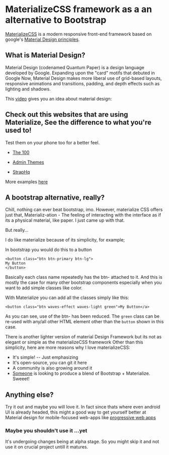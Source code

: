 # MaterializeCSS framework as a an alternative to Bootstrap

[MaterializeCSS](http://materializecss.com/) is a modern responsive front-end framework based on google's [Material Design principles](https://www.google.com/design/spec/material-design/introduction.html).

## What is Material Design?

Material Design (codenamed Quantum Paper) is a design language developed by Google. Expanding upon the "card" motifs that debuted in Google Now, Material Design makes more liberal use of grid-based layouts, responsive animations and transitions, padding, and depth effects such as lighting and shadows.

This [video](https://www.youtube.com/watch?v=Q8TXgCzxEnw) gives you an idea about material design:

## Check out this websites that are using Materialize, See the difference to what you're used to!

Test them on your phone too for a better feel.

- [The 100](https://www.100xp.io/)

- [Admin Themes](http://demo.geekslabs.com/materialize/v2.1/)

- [StrapHq](http://www.straphq.com/)

More examples [here](http://materializecss.com/showcase.html)

## A bootstrap alternative, really?

Chill, nothing can ever beat bootstrap, imo. However, materialize CSS offers just that, Materializ-ation - The feeling of interacting with the interface as if its a physical material, like paper. I just came up with that.

But really...

I do like materialize because of its simplicity, for example;

In bootstrap you would do this to a button

```
<button class="btn btn-primary btn-lg">
My Button
</button>
```

Basically each class name repeatedly has the btn- attached to it. And this is mostly the case for many other bootstrap components especially when you want to add simple classes like color.

With Materialize you can add all the classes simply like this:

```
<button class="btn waves-effect waves-light green">My Button</a>
```

As you can see, use of the btn- has been reduced. The `green` class can be re-used with any/all other HTML element other than the `button` shown in this case.

There is another lighter version of material Design Framework but its not as elegant or simple as the materializeCSS framework Other than this simplicity, here are more reasons why I love materializeCSS:

- It's simple! -- Just emphasizing
- It's open-source, you can git it here
- A community is also growing around it
- [Someone](http://fezvrasta.github.io/bootstrap-material-design/) is looking to produce a blend of Bootstrap + Materialize. Sweeet!

## Anything else?

Try it out and maybe you will love it. In fact since thats where even android UI is already headed, this might a good way to get yourself better at Material design for mobile-focused web-apps like [progressive web apps](https://developers.google.com/web/fundamentals/getting-started/your-first-progressive-web-app/#what-will-you-learn)

### Maybe you shouldn't use it ...yet

It's undergoing changes being at alpha stage. So you might skip it and not use it on crucial project untill it matures.
